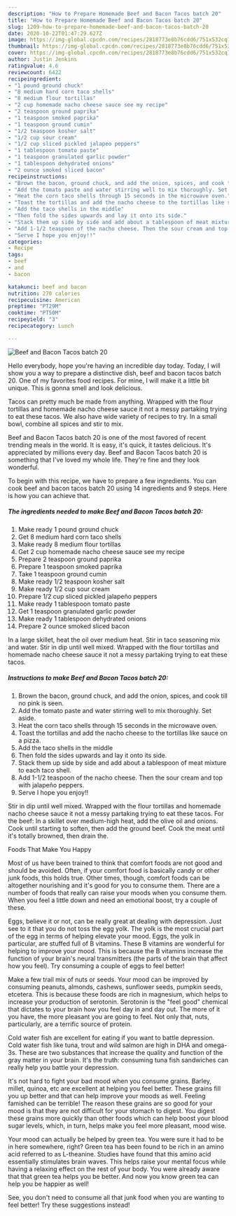 ```yaml
---
description: "How to Prepare Homemade Beef and Bacon Tacos batch 20"
title: "How to Prepare Homemade Beef and Bacon Tacos batch 20"
slug: 1209-how-to-prepare-homemade-beef-and-bacon-tacos-batch-20
date: 2020-10-22T01:47:29.627Z
image: https://img-global.cpcdn.com/recipes/2818773e8b76cdd6/751x532cq70/beef-and-bacon-tacos-batch-20-recipe-main-photo.jpg
thumbnail: https://img-global.cpcdn.com/recipes/2818773e8b76cdd6/751x532cq70/beef-and-bacon-tacos-batch-20-recipe-main-photo.jpg
cover: https://img-global.cpcdn.com/recipes/2818773e8b76cdd6/751x532cq70/beef-and-bacon-tacos-batch-20-recipe-main-photo.jpg
author: Justin Jenkins
ratingvalue: 4.6
reviewcount: 6422
recipeingredient:
- "1 pound ground chuck"
- "8 medium hard corn taco shells"
- "8 medium flour tortillas"
- "2 cup homemade nacho cheese sauce see my recipe"
- "2 teaspoon ground paprika"
- "1 teaspoon smoked paprika"
- "1 teaspoon ground cumin"
- "1/2 teaspoon kosher salt"
- "1/2 cup sour cream"
- "1/2 cup sliced pickled jalapeo peppers"
- "1 tablespoon tomato paste"
- "1 teaspoon granulated garlic powder"
- "1 tablespoon dehydrated onions"
- "2 ounce smoked sliced bacon"
recipeinstructions:
- "Brown the bacon, ground chuck, and add the onion, spices, and cook till no pink is seen."
- "Add the tomato paste and water stirring well to mix thoroughly. Set aside."
- "Heat the corn taco shells through 15 seconds in the microwave oven."
- "Toast the tortillas and add the nacho cheese to the tortillas like sauce on a pizza."
- "Add the taco shells in the middle"
- "Then fold the sides upwards and lay it onto its side."
- "Stack them up side by side and add about a tablespoon of meat mixture to each taco shell."
- "Add 1-1/2 teaspoon of the nacho cheese. Then the sour cream and top with jalapeño peppers."
- "Serve I hope you enjoy!!"
categories:
- Recipe
tags:
- beef
- and
- bacon

katakunci: beef and bacon 
nutrition: 270 calories
recipecuisine: American
preptime: "PT29M"
cooktime: "PT50M"
recipeyield: "3"
recipecategory: Lunch

---
```



![Beef and Bacon Tacos batch 20](https://img-global.cpcdn.com/recipes/2818773e8b76cdd6/751x532cq70/beef-and-bacon-tacos-batch-20-recipe-main-photo.jpg)

Hello everybody, hope you're having an incredible day today. Today, I will show you a way to prepare a distinctive dish, beef and bacon tacos batch 20. One of my favorites food recipes. For mine, I will make it a little bit unique. This is gonna smell and look delicious.

Tacos can pretty much be made from anything. Wrapped with the flour tortillas and homemade nacho cheese sauce it not a messy partaking trying to eat these tacos. We also have wide variety of recipes to try. In a small bowl, combine all spices and stir to mix.

Beef and Bacon Tacos batch 20 is one of the most favored of recent trending meals in the world. It is easy, it's quick, it tastes delicious. It's appreciated by millions every day. Beef and Bacon Tacos batch 20 is something that I've loved my whole life. They're fine and they look wonderful.


To begin with this recipe, we have to prepare a few ingredients. You can cook beef and bacon tacos batch 20 using 14 ingredients and 9 steps. Here is how you can achieve that.

<!--inarticleads1-->

##### The ingredients needed to make Beef and Bacon Tacos batch 20:

1. Make ready 1 pound ground chuck
1. Get 8 medium hard corn taco shells
1. Make ready 8 medium flour tortillas
1. Get 2 cup homemade nacho cheese sauce see my recipe
1. Prepare 2 teaspoon ground paprika
1. Prepare 1 teaspoon smoked paprika
1. Take 1 teaspoon ground cumin
1. Make ready 1/2 teaspoon kosher salt
1. Make ready 1/2 cup sour cream
1. Prepare 1/2 cup sliced pickled jalapeño peppers
1. Make ready 1 tablespoon tomato paste
1. Get 1 teaspoon granulated garlic powder
1. Make ready 1 tablespoon dehydrated onions
1. Prepare 2 ounce smoked sliced bacon


In a large skillet, heat the oil over medium heat. Stir in taco seasoning mix and water. Stir in dip until well mixed. Wrapped with the flour tortillas and homemade nacho cheese sauce it not a messy partaking trying to eat these tacos. 

<!--inarticleads2-->

##### Instructions to make Beef and Bacon Tacos batch 20:

1. Brown the bacon, ground chuck, and add the onion, spices, and cook till no pink is seen.
1. Add the tomato paste and water stirring well to mix thoroughly. Set aside.
1. Heat the corn taco shells through 15 seconds in the microwave oven.
1. Toast the tortillas and add the nacho cheese to the tortillas like sauce on a pizza.
1. Add the taco shells in the middle
1. Then fold the sides upwards and lay it onto its side.
1. Stack them up side by side and add about a tablespoon of meat mixture to each taco shell.
1. Add 1-1/2 teaspoon of the nacho cheese. Then the sour cream and top with jalapeño peppers.
1. Serve I hope you enjoy!!


Stir in dip until well mixed. Wrapped with the flour tortillas and homemade nacho cheese sauce it not a messy partaking trying to eat these tacos. For the beef: In a skillet over medium-high heat, add the olive oil and onions. Cook until starting to soften, then add the ground beef. Cook the meat until it&#39;s totally browned, then drain the. 

Foods That Make You Happy


Most of us have been trained to think that comfort foods are not good and should be avoided. Often, if your comfort food is basically candy or other junk foods, this holds true. Other times, though, comfort foods can be altogether nourishing and it's good for you to consume them. There are a number of foods that really can raise your moods when you consume them. When you feel a little down and need an emotional boost, try a couple of these.

Eggs, believe it or not, can be really great at dealing with depression. Just see to it that you do not toss the egg yolk. The yolk is the most crucial part of the egg in terms of helping elevate your mood. Eggs, the yolk in particular, are stuffed full of B vitamins. These B vitamins are wonderful for helping to improve your mood. This is because the B vitamins increase the function of your brain's neural transmitters (the parts of the brain that affect how you feel). Try consuming a couple of eggs to feel better!

Make a few trail mix of nuts or seeds. Your mood can be improved by consuming peanuts, almonds, cashews, sunflower seeds, pumpkin seeds, etcetera. This is because these foods are rich in magnesium, which helps to increase your production of serotonin. Serotonin is the "feel good" chemical that dictates to your brain how you feel day in and day out. The more of it you have, the more pleasant you are going to feel. Not only that, nuts, particularly, are a terrific source of protein.

Cold water fish are excellent for eating if you want to battle depression. Cold water fish like tuna, trout and wild salmon are high in DHA and omega-3s. These are two substances that increase the quality and function of the gray matter in your brain. It's the truth: consuming tuna fish sandwiches can really help you battle your depression. 

It's not hard to fight your bad mood when you consume grains. Barley, millet, quinoa, etc are excellent at helping you feel better. These grains fill you up better and that can help improve your moods as well. Feeling famished can be terrible! The reason these grains are so good for your mood is that they are not difficult for your stomach to digest. You digest these grains more quickly than other foods which can help boost your blood sugar levels, which, in turn, helps make you feel more pleasant, mood wise.

Your mood can actually be helped by green tea. You were sure it had to be in here somewhere, right? Green tea has been found to be rich in an amino acid referred to as L-theanine. Studies have found that this amino acid essentially stimulates brain waves. This helps raise your mental focus while having a relaxing effect on the rest of your body. You were already aware that that green tea helps you be better. And now you know green tea can help you be happier as well!

See, you don't need to consume all that junk food when you are wanting to feel better! Try  these suggestions  instead!

